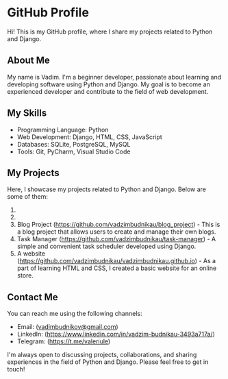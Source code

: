 # GitHub Profile

Hi! This is my GitHub profile, where I share my projects related to Python and Django.

## About Me

My name is Vadim. I'm a beginner developer, passionate about learning and developing software using Python and Django. My goal is to become an experienced developer and contribute to the field of web development.

## My Skills

- Programming Language: Python
- Web Development: Django, HTML, CSS, JavaScript
- Databases: SQLite, PostgreSQL, MySQL
- Tools: Git, PyCharm, Visual Studio Code
  
## My Projects

Here, I showcase my projects related to Python and Django. Below are some of them:

1.
2.
3. Blog Project (https://github.com/vadzimbudnikau/blog_project) - This is a blog project that allows users to create and manage their own blogs.
4. Task Manager (https://github.com/vadzimbudnikau/task-manager) - A simple and convenient task scheduler developed using Django.
5. A website (https://github.com/vadzimbudnikau/vadzimbudnikau.github.io) - As a part of learning HTML and CSS, I created a basic website for an online store.

## Contact Me

You can reach me using the following channels:

- Email: (vadimbudnikov@gmail.com)
- LinkedIn: (https://www.linkedin.com/in/vadzim-budnikau-3493a717a/)
- Telegram: (https://t.me/valeriule)

I'm always open to discussing projects, collaborations, and sharing experiences in the field of Python and Django. Please feel free to get in touch!
